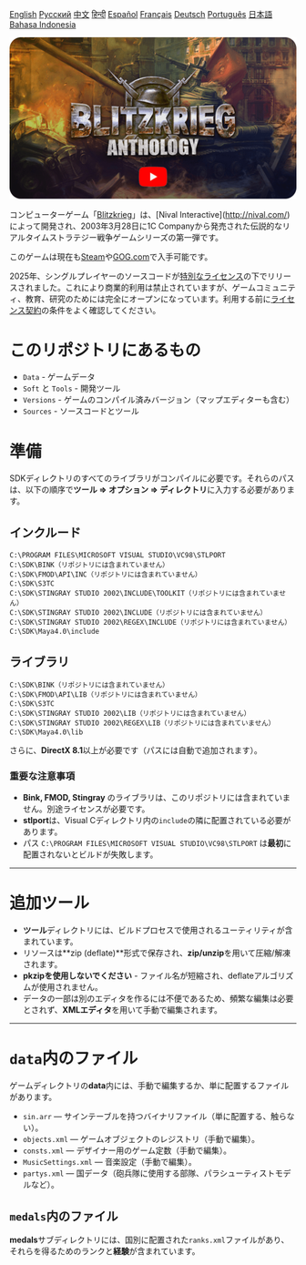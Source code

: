 [English](README_English.md)        [Русский](README.md)        [中文](README_Chinese.md)        [हिन्दी](README_Hindi.md)        [Español](README_Spanish.md)        [Français](README_French.md)        [Deutsch](README_German.md)        [Português](README_Portuguese.md)        [日本語](README_Japanese.md)        [Bahasa Indonesia](README_Indonesian.md)

[![Blitzkrieg Trailer](Blitzkrieg.png)](https://www.youtube.com/watch?v=zNxMvTcsJbk)

コンピューターゲーム「[Blitzkrieg](https://wikipedia.org/wiki/Blitzkrieg_(video_game))」は、[Nival Interactive](http://nival.com/)によって開発され、2003年3月28日に1C Companyから発売された伝説的なリアルタイムストラテジー戦争ゲームシリーズの第一弾です。

このゲームは現在も[Steam](https://store.steampowered.com/app/313480/Blitzkrieg_Anthology/)や[GOG.com](https://www.gog.com/en/game/blitzkrieg_anthology)で入手可能です。

2025年、シングルプレイヤーのソースコードが[特別なライセンス](LICENSE.md)の下でリリースされました。これにより商業的利用は禁止されていますが、ゲームコミュニティ、教育、研究のためには完全にオープンになっています。利用する前に[ライセンス契約](LICENSE.md)の条件をよく確認してください。

# このリポジトリにあるもの
- `Data` - ゲームデータ
- `Soft` と `Tools` - 開発ツール
- `Versions` - ゲームのコンパイル済みバージョン（マップエディターも含む）
- `Sources` - ソースコードとツール

# 準備

SDKディレクトリのすべてのライブラリがコンパイルに必要です。それらのパスは、以下の順序で**ツール => オプション => ディレクトリ**に入力する必要があります。

## インクルード
```
C:\PROGRAM FILES\MICROSOFT VISUAL STUDIO\VC98\STLPORT
C:\SDK\BINK（リポジトリには含まれていません）
C:\SDK\FMOD\API\INC（リポジトリには含まれていません）
C:\SDK\S3TC
C:\SDK\STINGRAY STUDIO 2002\INCLUDE\TOOLKIT（リポジトリには含まれていません）
C:\SDK\STINGRAY STUDIO 2002\INCLUDE（リポジトリには含まれていません）
C:\SDK\STINGRAY STUDIO 2002\REGEX\INCLUDE（リポジトリには含まれていません）
C:\SDK\Maya4.0\include
```

## ライブラリ
```
C:\SDK\BINK（リポジトリには含まれていません）
C:\SDK\FMOD\API\LIB（リポジトリには含まれていません）
C:\SDK\S3TC
C:\SDK\STINGRAY STUDIO 2002\LIB（リポジトリには含まれていません）
C:\SDK\STINGRAY STUDIO 2002\REGEX\LIB（リポジトリには含まれていません）
C:\SDK\Maya4.0\lib
```

さらに、**DirectX 8.1**以上が必要です（パスには自動で追加されます）。

### 重要な注意事項

- **Bink, FMOD, Stingray** のライブラリは、このリポジトリには含まれていません。別途ライセンスが必要です。
- **stlport**は、Visual Cディレクトリ内の`include`の隣に配置されている必要があります。
- パス `C:\PROGRAM FILES\MICROSOFT VISUAL STUDIO\VC98\STLPORT` は**最初**に配置されないとビルドが失敗します。

---

# 追加ツール

- **ツール**ディレクトリには、ビルドプロセスで使用されるユーティリティが含まれています。
- リソースは**zip (deflate)**形式で保存され、**zip/unzip**を用いて圧縮/解凍されます。
- **pkzipを使用しないでください** - ファイル名が短縮され、deflateアルゴリズムが使用されません。
- データの一部は別のエディタを作るには不便であるため、頻繁な編集は必要とされず、**XMLエディタ**を用いて手動で編集されます。

---

# `data`内のファイル

ゲームディレクトリの**data**内には、手動で編集するか、単に配置するファイルがあります。

- `sin.arr` — サインテーブルを持つバイナリファイル（単に配置する、触らない）。
- `objects.xml` — ゲームオブジェクトのレジストリ（手動で編集）。
- `consts.xml` — デザイナー用のゲーム定数（手動で編集）。
- `MusicSettings.xml` — 音楽設定（手動で編集）。
- `partys.xml` — 国データ（砲兵隊に使用する部隊、パラシューティストモデルなど）。

## `medals`内のファイル

**medals**サブディレクトリには、国別に配置された`ranks.xml`ファイルがあり、それらを得るためのランクと**経験**が含まれています。
